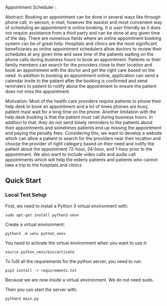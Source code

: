 Appointment Scheduler : 

Abstract:
Booking an appointment can be done in several ways like through phone call, in-person, e-mail, 
however the easiest and most convenient way of scheduling an appointment is online booking. It is user 
friendly as it does not require assistance from a third party and can be done at any given time of the 
day. There are numerous fields where an online appointment booking system can be of great help. 
Hospitals and clinics are the most significant beneficiaries as online appointment schedulers allow 
doctors to review their schedules at any given time and save time of the patients waiting on the phone 
calls during business hours to book an appointment. Patients or their family members can search for the 
providers close to their location and book an appointment with the doctor and get the right care based 
on the need. In addition to booking an appointment online, application can send a calendar invite to the 
patient after the booking is confirmed and send reminders to patient to notify about the appointment to 
ensure the patient does not miss the appointment.

Motivation:
Most of the health care providers require patients to phone their help desk to book an appointment and 
a lot of times phones are busy, patient must wait for a long time on the phone. Another limitation with 
the help desk booking is that the patient must call during business hours. In addition to that, they do not 
send timely reminders to the patients about their appointments and sometimes patients end up missing 
the appointment and paying the penalty fees. Considering this, we want to develop a website which can 
allow a patient to search for the providers near their location and choose the provider of right category 
based on their need and notify the patient about the appointment 72-hour, 24-hour, and 1-hour prior to 
the appointment. We also want to include video calls and audio call appointments which will help the 
elderly patients and patients who cannot take a trip to the hospitals and clinics 

## Quick Start
### Local Test Setup
First, we need to install a Python 3 virtual environment with:
```
sudo apt-get install python3-venv
```

Create a virtual environment:
```
python3 -m venv python_venv
```

You need to activate the virtual environment when you want to use it:
```
source python_venv/bin/activate
```

To fufil all the requirements for the python server, you need to run:
```
pip3 install -r requirements.txt
```
Because we are now inside a virtual environment. We do not need sudo.

Then you can start the server with:
```
python3 main.py
```
